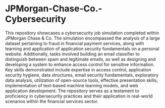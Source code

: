 # JPMorgan-Chase-Co.-Cybersecurity

This repository showcases a cybersecurity job simulation completed within JPMorgan Chase & Co. The simulation encompassed the analysis of a large dataset pertaining to fraud in financial payment services, along with learning and application of application security fundamentals on a personal website. Additionally, tasks involved building an email classifier to distinguish between spam and legitimate emails, as well as designing and developing a system to enhance access control for sensitive information. Key skills demonstrated include expertise in access control, application security hygiene, data structures, email security fundamentals, exploratory data analysis, utilization of open-source tools, effective presentation skills, implementation of text-based machine learning models, and web application development. The repository serves as a testament to proficiency in cybersecurity practices and their application in real-world scenarios within the financial services sector. 
